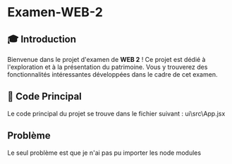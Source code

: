 # Examen-WEB-2

## 🎓 Introduction

Bienvenue dans le projet d'examen de **WEB 2** ! Ce projet est dédié à l'exploration et à la présentation du patrimoine. Vous y trouverez des fonctionnalités intéressantes développées dans le cadre de cet examen.

## 📁 Code Principal

Le code principal du projet se trouve dans le fichier suivant :
    ui\src\App.jsx
## Problème
Le seul problème est que je n'ai pas pu importer les node modules
